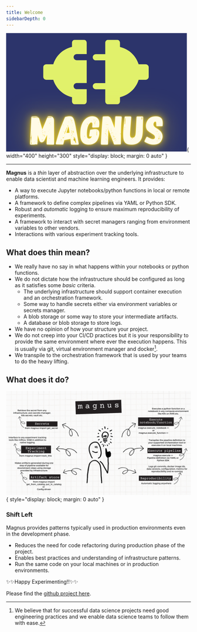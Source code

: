 ```yaml
---
title: Welcome
sidebarDepth: 0
---
```


![logo](/assets/logo1.png){ width="400" height="300" style="display: block; margin: 0 auto" }

---

**Magnus** is a *thin* layer of abstraction over the underlying infrastructure to enable data scientist and
machine learning engineers. It provides:

- A way to execute Jupyter notebooks/python functions in local or remote platforms.
- A framework to define complex pipelines via YAML or Python SDK.
- Robust and *automatic* logging to ensure maximum reproducibility of experiments.
- A framework to interact with secret managers ranging from environment variables to other vendors.
- Interactions with various experiment tracking tools.

## What does **thin** mean?

- We really have no say in what happens within your notebooks or python functions.
- We do not dictate how the infrastructure should be configured as long as it satisfies some *basic* criteria.
    - The underlying infrastructure should support container execution and an orchestration framework.
    - Some way to handle secrets either via environment variables or secrets manager.
    - A blob storage or some way to store your intermediate artifacts.
    - A database or blob storage to store logs.
- We have no opinion of how your structure your project.
- We do not creep into your CI/CD practices but it is your responsibility to provide the same environment where ever
the execution happens. This is usually via git, virtual environment manager and docker[^1].
- We transpile to the orchestration framework that is used by your teams to do the heavy lifting.

## What does it do?


![works](/assets/work.png){ style="display: block; margin: 0 auto" }

### Shift Left

Magnus provides patterns typically used in production environments even in the development phase.

- Reduces the need for code refactoring during production phase of the project.
- Enables best practices and understanding of infrastructure patterns.
- Run the same code on your local machines or in production environments.

:sparkles::sparkles:Happy Experimenting!!:sparkles::sparkles:

Please find the [github project here](https://github.com/AstraZeneca/magnus-core).

[^1]: We believe that for successful data science projects need good engineering practices and we enable data science
teams to follow them with ease.
